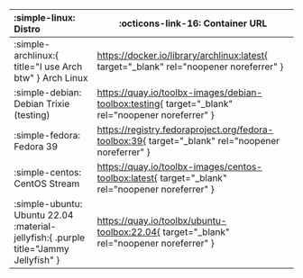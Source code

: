 | :simple-linux: Distro                   | :octicons-link-16: Container URL                                                                  |
| :-------------------------------------- | ------------------------------------------------------------------------------------------------- |
| :simple-archlinux:{ title="I use Arch btw" } Arch Linux           | https://docker.io/library/archlinux:latest{ target="_blank" rel="noopener noreferrer" }           |
| :simple-debian: Debian Trixie (testing) | https://quay.io/toolbx-images/debian-toolbox:testing{ target="_blank" rel="noopener noreferrer" } |
| :simple-fedora: Fedora 39 | https://registry.fedoraproject.org/fedora-toolbox:39{ target="_blank" rel="noopener noreferrer" }
| :simple-centos: CentOS Stream | https://quay.io/toolbx-images/centos-toolbox:latest{ target="_blank" rel="noopener noreferrer" }
| :simple-ubuntu: Ubuntu 22.04 :material-jellyfish:{ .purple title="Jammy Jellyfish" } | https://quay.io/toolbx/ubuntu-toolbox:22.04{ target="_blank" rel="noopener noreferrer" }
